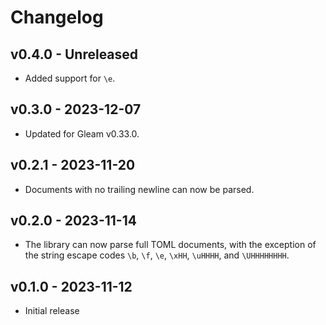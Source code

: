 # Changelog

## v0.4.0 - Unreleased

- Added support for `\e`.

## v0.3.0 - 2023-12-07

- Updated for Gleam v0.33.0.

## v0.2.1 - 2023-11-20

- Documents with no trailing newline can now be parsed.

## v0.2.0 - 2023-11-14

- The library can now parse full TOML documents, with the exception of the
  string escape codes `\b`, `\f`, `\e`, `\xHH`, `\uHHHH`, and `\UHHHHHHHH`.

## v0.1.0 - 2023-11-12

- Initial release
